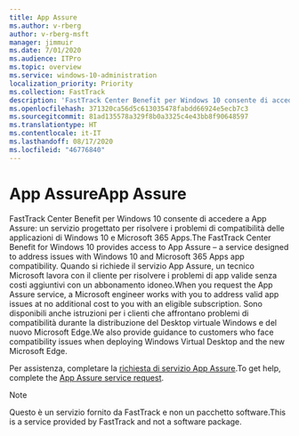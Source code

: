 ```yaml
---
title: App Assure
ms.author: v-rberg
author: v-rberg-msft
manager: jimmuir
ms.date: 7/01/2020
ms.audience: ITPro
ms.topic: overview
ms.service: windows-10-administration
localization_priority: Priority
ms.collection: FastTrack
description: 'FastTrack Center Benefit per Windows 10 consente di accedere a App Assure: un servizio progettato per risolvere i problemi di compatibilità delle applicazioni di Windows 10 e Microsoft 365 Apps.'
ms.openlocfilehash: 371320ca56d5c613035478fabdd66924e5ecb7c3
ms.sourcegitcommit: 81ad135578a329f8b0a3325c4e43bb8f90648597
ms.translationtype: HT
ms.contentlocale: it-IT
ms.lasthandoff: 08/17/2020
ms.locfileid: "46776840"
---
```

# <a name="app-assure"></a><span data-ttu-id="33474-103">App Assure</span><span class="sxs-lookup"><span data-stu-id="33474-103">App Assure</span></span>

<span data-ttu-id="33474-104">FastTrack Center Benefit per Windows 10 consente di accedere a App Assure: un servizio progettato per risolvere i problemi di compatibilità delle applicazioni di Windows 10 e Microsoft 365 Apps.</span><span class="sxs-lookup"><span data-stu-id="33474-104">The FastTrack Center Benefit for Windows 10 provides access to App Assure – a service designed to address issues with Windows 10 and Microsoft 365 Apps app compatibility.</span></span> <span data-ttu-id="33474-105">Quando si richiede il servizio App Assure, un tecnico Microsoft lavora con il cliente per risolvere i problemi di app valide senza costi aggiuntivi con un abbonamento idoneo.</span><span class="sxs-lookup"><span data-stu-id="33474-105">When you request the App Assure service, a Microsoft engineer works with you to address valid app issues at no additional cost to you with an eligible subscription.</span></span> <span data-ttu-id="33474-106">Sono disponibili anche istruzioni per i clienti che affrontano problemi di compatibilità durante la distribuzione del Desktop virtuale Windows e del nuovo Microsoft Edge.</span><span class="sxs-lookup"><span data-stu-id="33474-106">We also provide guidance to customers who face compatibility issues when deploying Windows Virtual Desktop and the new Microsoft Edge.</span></span> 

<span data-ttu-id="33474-107">Per assistenza, completare la [richiesta di servizio App Assure](https://go.microsoft.com/fwlink/?linkid=2022721).</span><span class="sxs-lookup"><span data-stu-id="33474-107">To get help, complete the [App Assure service request](https://go.microsoft.com/fwlink/?linkid=2022721).</span></span>

  > [!NOTE]
> <span data-ttu-id="33474-108">Questo è un servizio fornito da FastTrack e non un pacchetto software.</span><span class="sxs-lookup"><span data-stu-id="33474-108">This is a service provided by FastTrack and not a software package.</span></span>
